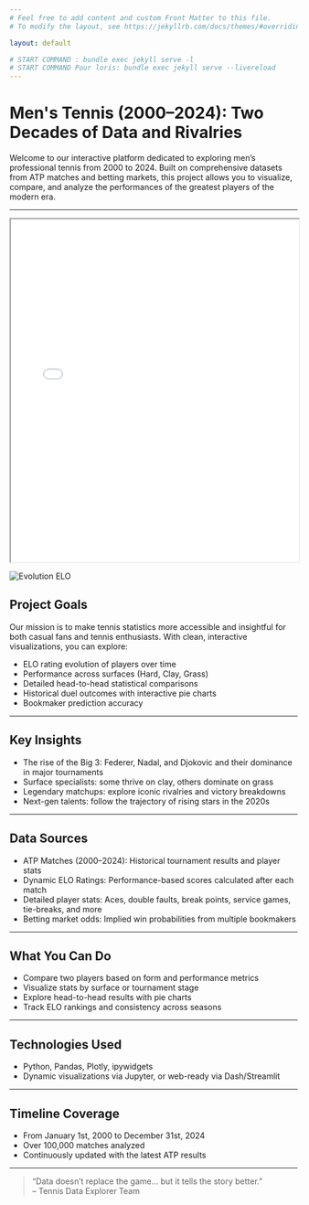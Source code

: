 ```yaml
---
# Feel free to add content and custom Front Matter to this file.
# To modify the layout, see https://jekyllrb.com/docs/themes/#overriding-theme-defaults

layout: default

# START COMMAND : bundle exec jekyll serve -l
# START COMMAND Pour loris: bundle exec jekyll serve --livereload
---
```

<!-- titre image  -->



# Men's Tennis (2000–2024): Two Decades of Data and Rivalries

Welcome to our interactive platform dedicated to exploring men’s professional tennis from 2000 to 2024. Built on comprehensive datasets from ATP matches and betting markets, this project allows you to visualize, compare, and analyze the performances of the greatest players of the modern era.

---

<iframe src="assets/htmlplot/elo_evolution.html" width="100%" height="600px"></iframe>


![Evolution ELO](../assets/img/Stats.png)

## Project Goals

Our mission is to make tennis statistics more accessible and insightful for both casual fans and tennis enthusiasts. With clean, interactive visualizations, you can explore:

- ELO rating evolution of players over time
- Performance across surfaces (Hard, Clay, Grass)
- Detailed head-to-head statistical comparisons
- Historical duel outcomes with interactive pie charts
- Bookmaker prediction accuracy

---

## Key Insights

- The rise of the Big 3: Federer, Nadal, and Djokovic and their dominance in major tournaments
- Surface specialists: some thrive on clay, others dominate on grass
- Legendary matchups: explore iconic rivalries and victory breakdowns
- Next-gen talents: follow the trajectory of rising stars in the 2020s

---

## Data Sources

- ATP Matches (2000–2024): Historical tournament results and player stats
- Dynamic ELO Ratings: Performance-based scores calculated after each match
- Detailed player stats: Aces, double faults, break points, service games, tie-breaks, and more
- Betting market odds: Implied win probabilities from multiple bookmakers

---

## What You Can Do

- Compare two players based on form and performance metrics
- Visualize stats by surface or tournament stage
- Explore head-to-head results with pie charts
- Track ELO rankings and consistency across seasons

---

## Technologies Used

- Python, Pandas, Plotly, ipywidgets
- Dynamic visualizations via Jupyter, or web-ready via Dash/Streamlit

---

## Timeline Coverage

- From January 1st, 2000 to December 31st, 2024
- Over 100,000 matches analyzed
- Continuously updated with the latest ATP results

---

> “Data doesn’t replace the game… but it tells the story better.”  
> – Tennis Data Explorer Team

